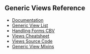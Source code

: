 ## Generic Views Reference

* <a href="https://docs.djangoproject.com/en/5.0/topics/class-based-views/generic-display/#built-in-class-based-generic-views" target="_blank">Documentation</a>
* <a href="https://docs.djangoproject.com/en/5.1/ref/class-based-views/" target="_blank">Generic View List</a>
* <a href="https://docs.djangoproject.com/en/5.0/topics/class-based-views/generic-editing/#form-handling-with-class-based-views" target="_blank">Handling Forms CBV</a>
* <a href="https://ccbv.co.uk/" target="_blank">Views Cheatsheet</a>
* <a href="https://github.com/django/django/tree/main/django/views/generic" target="_blank">Views Source Code</a>
* <a href="https://docs.djangoproject.com/en/5.1/ref/class-based-views/mixins/" target="_blank">Generic View Mixins</a>

<!-- * <a href="" target="_blank">Template</a> -->
